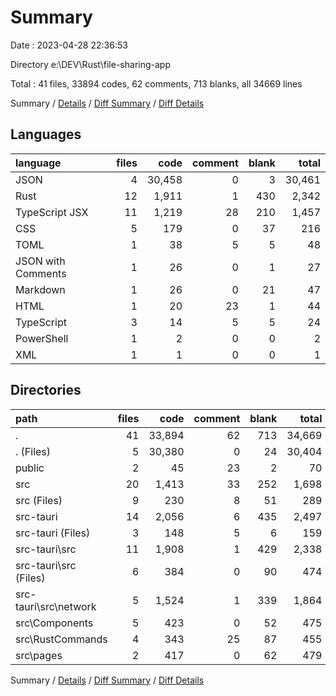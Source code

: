 # Summary

Date : 2023-04-28 22:36:53

Directory e:\\DEV\\Rust\\file-sharing-app

Total : 41 files,  33894 codes, 62 comments, 713 blanks, all 34669 lines

Summary / [Details](details.md) / [Diff Summary](diff.md) / [Diff Details](diff-details.md)

## Languages
| language | files | code | comment | blank | total |
| :--- | ---: | ---: | ---: | ---: | ---: |
| JSON | 4 | 30,458 | 0 | 3 | 30,461 |
| Rust | 12 | 1,911 | 1 | 430 | 2,342 |
| TypeScript JSX | 11 | 1,219 | 28 | 210 | 1,457 |
| CSS | 5 | 179 | 0 | 37 | 216 |
| TOML | 1 | 38 | 5 | 5 | 48 |
| JSON with Comments | 1 | 26 | 0 | 1 | 27 |
| Markdown | 1 | 26 | 0 | 21 | 47 |
| HTML | 1 | 20 | 23 | 1 | 44 |
| TypeScript | 3 | 14 | 5 | 5 | 24 |
| PowerShell | 1 | 2 | 0 | 0 | 2 |
| XML | 1 | 1 | 0 | 0 | 1 |

## Directories
| path | files | code | comment | blank | total |
| :--- | ---: | ---: | ---: | ---: | ---: |
| . | 41 | 33,894 | 62 | 713 | 34,669 |
| . (Files) | 5 | 30,380 | 0 | 24 | 30,404 |
| public | 2 | 45 | 23 | 2 | 70 |
| src | 20 | 1,413 | 33 | 252 | 1,698 |
| src (Files) | 9 | 230 | 8 | 51 | 289 |
| src-tauri | 14 | 2,056 | 6 | 435 | 2,497 |
| src-tauri (Files) | 3 | 148 | 5 | 6 | 159 |
| src-tauri\\src | 11 | 1,908 | 1 | 429 | 2,338 |
| src-tauri\\src (Files) | 6 | 384 | 0 | 90 | 474 |
| src-tauri\\src\\network | 5 | 1,524 | 1 | 339 | 1,864 |
| src\\Components | 5 | 423 | 0 | 52 | 475 |
| src\\RustCommands | 4 | 343 | 25 | 87 | 455 |
| src\\pages | 2 | 417 | 0 | 62 | 479 |

Summary / [Details](details.md) / [Diff Summary](diff.md) / [Diff Details](diff-details.md)